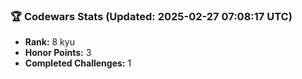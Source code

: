 ### 🏆 Codewars Stats (Updated: 2025-02-27 07:08:17 UTC)

- **Rank:** 8 kyu
- **Honor Points:** 3
- **Completed Challenges:** 1
